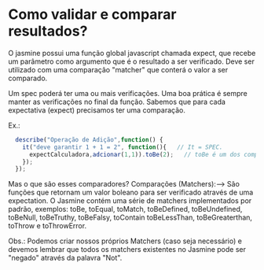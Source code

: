 # Como validar e comparar resultados?
O jasmine possui uma função global javascript chamada expect, que recebe um parâmetro como argumento que é o resultado a ser verificado. Deve ser utilizado com uma comparação "matcher" que conterá o valor a ser comparado.

Um spec poderá ter uma ou mais verificações.
Uma boa prática é sempre manter as verificações no final da função.
Sabemos que para cada expectativa (expect) precisamos ter uma comparação.

Ex.:

```js
  describe("Operação de Adição",function() {
    it("deve garantir 1 + 1 = 2", function(){   // It = SPEC.
      expectCalculadora,adcionar(1,1)).toBe(2);   // toBe é um dos comparadores.
    });
  });
```

Mas o que são esses comparadores?
Comparações (Matchers):--> São funções que retornam um valor boleano para ser verificado através de uma expectation. O Jasmine contém uma série de matchers implementados por padrão, exemplos:
toBe, toEqual, toMatch, toBeDefined, toBeUndefined, toBeNull, toBeTruthy, toBeFalsy, toContain
toBeLessThan, toBeGreaterthan, toThrow e toThrowError.
	
Obs.: Podemos criar nossos próprios Matchers (caso seja necessário) e devemos lembrar que todos os matchers existentes no Jasmine pode ser "negado" através da palavra "Not".
